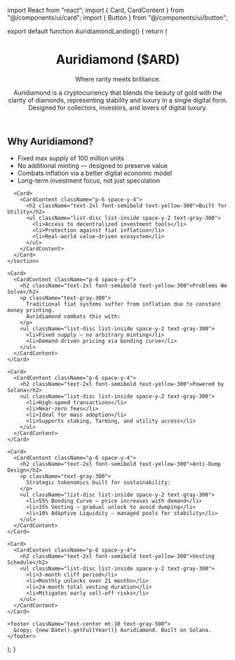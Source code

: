 import React from "react"; import { Card, CardContent } from "@/components/ui/card"; import { Button } from "@/components/ui/button";

export default function AuridiamondLanding() { return ( <div className="min-h-screen bg-gradient-to-br from-black via-gray-900 to-gray-800 text-white p-6"> <div className="max-w-5xl mx-auto space-y-10"> <header className="text-center space-y-4"> <h1 className="text-5xl font-bold text-yellow-400">Auridiamond ($ARD)</h1> <p className="text-xl text-gray-300 italic"> Where rarity meets brilliance. </p> <p className="text-md text-gray-400 max-w-2xl mx-auto"> Auridiamond is a cryptocurrency that blends the beauty of gold with the clarity of diamonds, representing stability and luxury in a single digital form. Designed for collectors, investors, and lovers of digital luxury. </p> </header>

<section className="grid md:grid-cols-2 gap-6">
      <Card>
        <CardContent className="p-6 space-y-4">
          <h2 className="text-2xl font-semibold text-yellow-300">Why Auridiamond?</h2>
          <ul className="list-disc list-inside space-y-2 text-gray-300">
            <li>Fixed max supply of 100 million units</li>
            <li>No additional minting — designed to preserve value</li>
            <li>Combats inflation via a better digital economic model</li>
            <li>Long-term investment focus, not just speculation</li>
          </ul>
        </CardContent>
      </Card>

      <Card>
        <CardContent className="p-6 space-y-4">
          <h2 className="text-2xl font-semibold text-yellow-300">Built for Utility</h2>
          <ul className="list-disc list-inside space-y-2 text-gray-300">
            <li>Access to decentralized investment tools</li>
            <li>Protection against fiat inflation</li>
            <li>Real-world value-driven ecosystem</li>
          </ul>
        </CardContent>
      </Card>
    </section>

    <Card>
      <CardContent className="p-6 space-y-4">
        <h2 className="text-2xl font-semibold text-yellow-300">Problems We Solve</h2>
        <p className="text-gray-300">
          Traditional fiat systems suffer from inflation due to constant money printing.
          Auridiamond combats this with:
        </p>
        <ul className="list-disc list-inside space-y-2 text-gray-300">
          <li>Fixed supply — no arbitrary minting</li>
          <li>Demand-driven pricing via bonding curve</li>
        </ul>
      </CardContent>
    </Card>

    <Card>
      <CardContent className="p-6 space-y-4">
        <h2 className="text-2xl font-semibold text-yellow-300">Powered by Solana</h2>
        <ul className="list-disc list-inside space-y-2 text-gray-300">
          <li>High-speed transactions</li>
          <li>Near-zero fees</li>
          <li>Ideal for mass adoption</li>
          <li>Supports staking, farming, and utility access</li>
        </ul>
      </CardContent>
    </Card>

    <Card>
      <CardContent className="p-6 space-y-4">
        <h2 className="text-2xl font-semibold text-yellow-300">Anti-Dump Design</h2>
        <p className="text-gray-300">
          Strategic tokenomics built for sustainability:
        </p>
        <ul className="list-disc list-inside space-y-2 text-gray-300">
          <li>55% Bonding Curve — price increases with demand</li>
          <li>35% Vesting — gradual unlock to avoid dumping</li>
          <li>10% Adaptive Liquidity — managed pools for stability</li>
        </ul>
      </CardContent>
    </Card>

    <Card>
      <CardContent className="p-6 space-y-4">
        <h2 className="text-2xl font-semibold text-yellow-300">Vesting Schedule</h2>
        <ul className="list-disc list-inside space-y-2 text-gray-300">
          <li>3-month cliff period</li>
          <li>Monthly unlocks over 21 months</li>
          <li>24-month total vesting duration</li>
          <li>Mitigates early sell-off risks</li>
        </ul>
      </CardContent>
    </Card>

    <footer className="text-center mt-10 text-gray-500">
      &copy; {new Date().getFullYear()} Auridiamond. Built on Solana.
    </footer>
  </div>
</div>

); }
